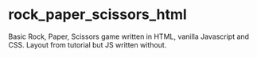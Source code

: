 # rock_paper_scissors_html
Basic Rock, Paper, Scissors game written in HTML, vanilla Javascript and CSS. Layout from tutorial but JS written without. 
